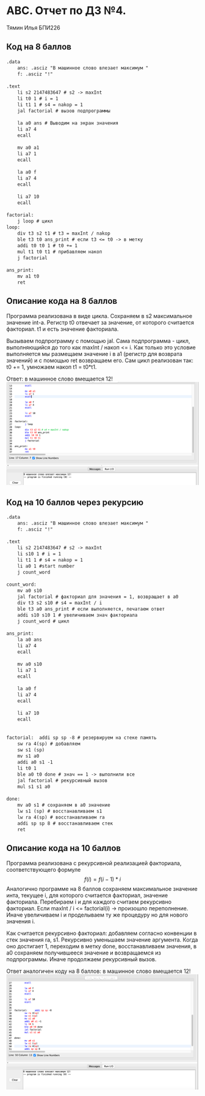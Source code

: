 # АВС. Отчет по ДЗ №4. 
Тямин Илья БПИ226

## Код на 8 баллов
```assembly
.data
	ans: .asciz "В машинное слово влезает максимум "
	f: .asciz "!"
	
.text
	li s2 2147483647 # s2 -> maxInt
	li t0 1 # i = 1
	li t1 1 # s4 = nakop = 1
	jal factorial # вызов подпрограммы
	
	la a0 ans # Выводим на экран значения
	li a7 4 
	ecall
	
	mv a0 a1 
	li a7 1
	ecall
	
	la a0 f
	li a7 4
	ecall
	
	li a7 10
	ecall
	
factorial:
	j loop # цикл
loop:
	div t3 s2 t1 # t3 = maxInt / nakop
	ble t3 t0 ans_print # если t3 <= t0 -> в метку
	addi t0 t0 1 # t0 += 1
	mul t1 t0 t1 # прибавляем накоп
	j factorial
	
ans_print:
	mv a1 t0
	ret
```


## Описание кода на 8 баллов
Программа реализована в виде цикла. Сохраняем в s2 максимальное значение int-а. Регистр t0 отвечает за значение, от которого считается факториал. t1 и есть значение факториала. 

Вызываем подпрограмму с помощью jal. Сама подпрограмма - цикл, выполняющийся до того как maxInt / накоп <= i. Как только это условие выполняется мы размещаем значение i в a1 (регистр для возврата значений) и с помощью ret возвращаем его. Сам цикл реализован так: t0 += 1, умножаем накоп t1 = t0*t1.

Ответ: в машинное слово вмещается 12!
![](img1.png)

## Код на 10 баллов через рекурсию
```assembly
.data
	ans: .asciz "В машинное слово влезает максимум "
	f: .asciz "!"
	
.text
	li s2 2147483647 # s2 -> maxInt
	li s10 1 # i = 1
	li t1 1 # s4 = nakop = 1
	li a0 1 #start number
	j count_word
	
count_word:
	mv a0 s10
	jal factorial # факториал для значения = 1, возвращает в a0
	div t3 s2 s10 # s4 = maxInt / i
	ble t3 a0 ans_print # если выполняется, печатаем ответ
	addi s10 s10 1 # увеличиваем знач факториала
	j count_word # цикл
	
ans_print:
	la a0 ans
	li a7 4
	ecall
	
	mv a0 s10
	li a7 1
	ecall
	
	la a0 f
	li a7 4
	ecall
	
	li a7 10
	ecall

	
factorial:	addi sp sp -8 # резервируем на стеке память
	sw ra 4(sp) # добавляем
	sw s1 (sp)
	mv s1 a0
	addi a0 s1 -1
	li t0 1
	ble a0 t0 done # знач == 1 -> выполнили все
	jal factorial # рекурсивный вызов
	mul s1 s1 a0

done:
	mv a0 s1 # сохраняем в a0 значение
	lw s1 (sp) # восстанавливаем s1
	lw ra 4(sp) # восстанавливаем ra
	addi sp sp 8 # восстанавливаем стек
	ret

```


## Описание кода на 10 баллов
Программа реализована с рекурсивной реализацией факториала, соответствующего формуле $$f(i) = f(i-1)*i$$
Аналогично программе на 8 баллов сохраняем максимальное значение инта, текущее i, для которого считается факториал, значение факториала. Перебираем i и для каждого считаем рекурсивно факториал. Если maxInt / i <= factorial(i) -> произошло переполнение. Иначе увеличиваем i и проделываем ту же процедуру но для нового значения i.

Как считается рекурсивно факториал: добавляем согласно конвенции в стек значения ra, s1. Рекурсивно уменьшаем значение аргумента. Когда оно достигает 1, переходим в метку done, восстанавливаем значения, в a0 сохраняем получившееся значение и возвращаемся из подпрограммы. Иначе продолжаем рекурсивный вызов. 

Ответ аналогичен коду на 8 баллов: в машинное слово вмещается 12!
![](img2.png)
